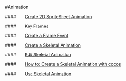 #Animation

####&emsp;&emsp;[Create 2D SpriteSheet Animation](../2DSpriteSheetAnimation/en.md)

####&emsp;&emsp;[Key Frames](../InsertKeyframe/en.md)

####&emsp;&emsp;[Create a Frame Event](../AddFrameEvents/en.md) 

####&emsp;&emsp;[Create a Skeletal Animation](../CreateSkeletalAnimation/en.md) 

####&emsp;&emsp;[Edit Skeletal Animation](../EditSkeletalAnimation/en.md) 

####&emsp;&emsp;[How to: Create a Skeletal Animation with cocos](../Sample/en.md) 

####&emsp;&emsp;[Use Skeletal Animation](../UseSkeletalAnimation/en.md) 